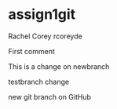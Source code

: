 # assign1git
Rachel Corey rcoreyde

First comment

This is a change on newbranch

testbranch change


new git branch on GitHub


